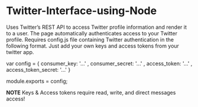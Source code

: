 # Twitter-Interface-using-Node

Uses Twitter’s REST API to access Twitter profile information and render it to a user. The page automatically authenticates access to your Twitter profile. Requires config.js file containing Twitter authentication in the following format. Just add your own keys and access tokens from your twitter app.

var config = {
    consumer_key:         '...'
  , consumer_secret:      '...'
  , access_token:         '...'
  , access_token_secret:  '...'
}

module.exports = config;

**NOTE**
Keys & Access tokens require read, write, and direct messages access!
